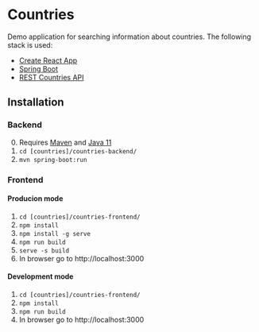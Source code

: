 # Countries

Demo application for searching information about countries. The following stack is used:
-   [Create React App](https://github.com/facebook/create-react-app)
-   [Spring Boot](https://start.spring.io/)
-   [REST Countries API](https://restcountries.com/)

## Installation

### Backend
0. Requires [Maven](https://spring.io/guides/gs/maven/) and [Java 11](https://www.oracle.com/java/technologies/downloads/)
1. `cd [countries]/countries-backend/`
1. `mvn spring-boot:run`

### Frontend
#### Producion mode

1. `cd [countries]/countries-frontend/`
1. `npm install`
1. `npm install -g serve`
1. `npm run build`
1. `serve -s build`
1. In browser go to http://localhost:3000

#### Development mode
1. `cd [countries]/countries-frontend/`
1. `npm install`
1. `npm run build`
1. In browser go to http://localhost:3000
